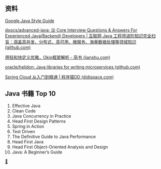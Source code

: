 ## 资料

[Google Java Style Guide](https://google.github.io/styleguide/javaguide.html)

[doocs/advanced-java: 😮 Core Interview Questions & Answers For Experienced Java(Backend) Developers | 互联网 Java 工程师进阶知识完全扫盲：涵盖高并发、分布式、高可用、微服务、海量数据处理等领域知识 (github.com)](https://github.com/doocs/advanced-java)

[用轻和快定义优雅，Okio框架解析 - 简书 (jianshu.com)](https://www.jianshu.com/p/ea3ef6d7f01b)

[oracle/helidon: Java libraries for writing microservices (github.com)](https://github.com/oracle/helidon)

[Spring Cloud 从入门到精通 | 程序猿DD (didispace.com)](https://blog.didispace.com/spring-cloud-learning/)
## Java 书籍 Top 10

1. Effective Java
2. Clean Code
3. Java Concurrency in Practice
4. Head First Design Patterns
5. Spring in Action
6. Test Driven
7. The Definitive Guide to Java Performance
8. Head First Java
9.  Head First Object-Oriented Analysis and Design
10.  Java: A Beginner’s Guide

[🔗](https://medium.com/swlh/top-10-java-books-for-programmers-all-time-great-82b0ee0b831a)